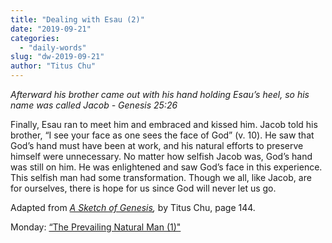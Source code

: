 ```yaml
---
title: "Dealing with Esau (2)"
date: "2019-09-21"
categories: 
  - "daily-words"
slug: "dw-2019-09-21"
author: "Titus Chu"
---
```


_Afterward his brother came out with his hand holding Esau’s heel, so his name was called Jacob - Genesis 25:26_

Finally, Esau ran to meet him and embraced and kissed him. Jacob told his brother, “I see your face as one sees the face of God” (v. 10). He saw that God’s hand must have been at work, and his natural efforts to preserve himself were unnecessary. No matter how selfish Jacob was, God’s hand was still on him. He was enlightened and saw God’s face in this experience. This selfish man had some transformation. Though we all, like Jacob, are for ourselves, there is hope for us since God will never let us go.

Adapted from _[A Sketch of Genesis](/book-gen-sketch "Go to the listing for this book"),_ by Titus Chu, page 144.

Monday: [“The Prevailing Natural Man (1)"](/dw-2019-09-23)
